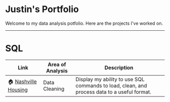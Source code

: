 # Justin's Portfolio
Welcome to my data analysis potfolio. Here are the projects I've worked on.

--------------------------------------------------------------------------------------------------

# SQL
| Link | Area of Analysis | Description | 
|---|---|---|
|🏠 [Nashville Housing](https://github.com/justin1721/Housing-Data-Cleaning/blob/main/README.md) | Data Cleaning | Display my ability to use SQL commands to load, clean, and process data to a useful format. |
